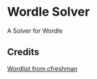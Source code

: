 # Wordle Solver
 A Solver for Wordle


## Credits
[Wordlist from cfreshman](https://gist.github.com/cfreshman/a03ef2cba789d8cf00c08f767e0fad7b)
